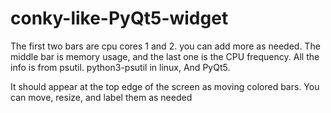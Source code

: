 # conky-like-PyQt5-widget

   The first two bars are cpu cores 1 and 2. you can add more as needed. The middle bar is memory usage, and the last one is the CPU frequency. 
   All the info is from psutil. python3-psutil in linux, And PyQt5. 

It should appear at the top edge of the screen as moving colored bars.
You can move, resize, and label them as needed
